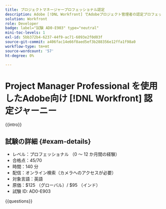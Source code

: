 ```yaml
---
title: プロジェクトマネージャープロフェッショナル認定
description: Adobe [!DNL Workfront] でAdobeプロジェクト管理者の認定プロフェッショナルになる方法を説明します。
solution: Workfront
role: Developer
badge: label="試験 AD0-E903" type="neutral"
mini-toc-levels: 1
exl-id: 5bb372b4-6237-44f9-ac71-6093e2f0d03f
source-git-commit: a406fac14e66f8aed5ef3b288356e12ffa1f98a0
workflow-type: tm+mt
source-wordcount: '57'
ht-degree: 0%

---
```


# Project Manager Professional を使用したAdobe向け [!DNL Workfront] 認定ジャーニー

{{intro}}

## 試験の詳細 {#exam-details}

* レベル：プロフェッショナル （0 ～ 12 か月間の経験）
* 合格点：45/70
* 時間：140 分
* 配信：オンライン検索（カメラへのアクセスが必要）
* 対象言語：英語
* 原価：$125 （グローバル）/ $95 （インド）
* 試験 ID: AD0-E903

{{questions}}
